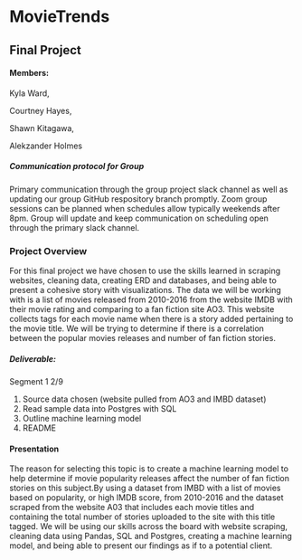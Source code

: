 # MovieTrends
## Final Project


#### Members:

Kyla Ward,

Courtney Hayes,

Shawn Kitagawa,

Alekzander Holmes





##### Communication protocol for Group
Primary communication through the group project slack channel as well as updating our group GitHub respository branch promptly.
Zoom group sessions can be planned when schedules allow typically weekends after 8pm. Group will update and keep communication on scheduling open through the primary 
slack channel.


### Project Overview
For this final project we have chosen to use the skills learned in scraping websites, cleaning data, creating ERD and databases, and being able to present a cohesive 
story with visualizations. The data we will be working with is a list of movies released from 2010-2016 from the website IMDB with their movie rating and comparing to 
a fan fiction site AO3. This website collects tags for each movie name when there is a story added pertaining to the movie title. We will be trying to determine if 
there is a correlation between the popular movies releases and number of fan fiction stories.




##### Deliverable:
Segment 1 2/9 
1. Source data chosen (website pulled from AO3 and IMBD dataset)
2. Read sample data into Postgres with SQL 
3. Outline machine learning model 
4. README



#### Presentation
The reason for selecting this topic is to create a machine learning model to help determine if movie popularity releases affect the number of fan fiction stories on 
this subject.By using a dataset from IMBD with a list of movies based on popularity, or high IMDB score, from 2010-2016 and the dataset scraped from the website A03 
that includes each movie titles and containing the total number of stories uploaded to the site with this title tagged. 
We will be using our skills across the board with website scraping, cleaning data using Pandas, SQL and Postgres, creating a machine learning model, and being able to 
present our findings as if to a potential client. 







